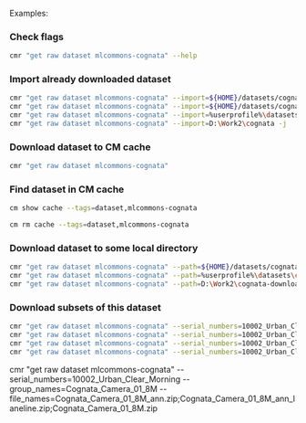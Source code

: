 ﻿Examples:

### Check flags

```bash
cmr "get raw dataset mlcommons-cognata" --help
```

### Import already downloaded dataset

```bash
cmr "get raw dataset mlcommons-cognata" --import=${HOME}/datasets/cognata -j
cmr "get raw dataset mlcommons-cognata" --import=${HOME}/datasets/cognata -j --private_url="{ADD PRIVATE URL FOR COGNATA} FOR FULL AUTOMATION"
cmr "get raw dataset mlcommons-cognata" --import=%userprofile%\datasets\cognata -j
cmr "get raw dataset mlcommons-cognata" --import=D:\Work2\cognata -j
```

### Download dataset to CM cache

```bash
cmr "get raw dataset mlcommons-cognata"
```

### Find dataset in CM cache

```bash
cm show cache --tags=dataset,mlcommons-cognata

cm rm cache --tags=dataset,mlcommons-cognata
```

### Download dataset to some local directory

```bash
cmr "get raw dataset mlcommons-cognata" --path=${HOME}/datasets/cognata -j
cmr "get raw dataset mlcommons-cognata" --path=%userprofile%\datasets\cognata -j
cmr "get raw dataset mlcommons-cognata" --path=D:\Work2\cognata-downloaded -j

```

### Download subsets of this dataset

```bash
cmr "get raw dataset mlcommons-cognata" --serial_numbers=10002_Urban_Clear_Morning
cmr "get raw dataset mlcommons-cognata" --serial_numbers=10002_Urban_Clear_Morning --group_names=Cognata_Camera_02_8M
cmr "get raw dataset mlcommons-cognata" --serial_numbers=10002_Urban_Clear_Morning --group_names=Cognata_Camera_02_8M --file_names=Cognata_Camera_02_8M_ann.zip;Cognata_Camera_02_8M_ann_laneline.zip;Cognata_Camera_02_8M.zip
cmr "get raw dataset mlcommons-cognata" --serial_numbers=10002_Urban_Clear_Morning --group_names=Cognata_Camera_02_8M --file_names=Cognata_Camera_02_8M_ann.zip;Cognata_Camera_02_8M_ann_laneline.zip;Cognata_Camera_02_8M.zip

```

cmr "get raw dataset mlcommons-cognata" --serial_numbers=10002_Urban_Clear_Morning --group_names=Cognata_Camera_01_8M --file_names=Cognata_Camera_01_8M_ann.zip;Cognata_Camera_01_8M_ann_laneline.zip;Cognata_Camera_01_8M.zip
